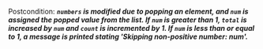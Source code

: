Postcondition: ***`numbers` is modified due to popping an element, and `num` is assigned the popped value from the list. If `num` is greater than 1, `total` is increased by `num` and `count` is incremented by 1. If `num` is less than or equal to 1, a message is printed stating 'Skipping non-positive number: num'.***